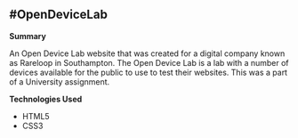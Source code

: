 #OpenDeviceLab
----------
**Summary**

An Open Device Lab website that was created for a digital company known as Rareloop in Southampton. The Open Device Lab is a lab with a number of devices available for the public to use to test their websites. This was a part of a University assignment.

**Technologies Used**

 - HTML5
 - CSS3